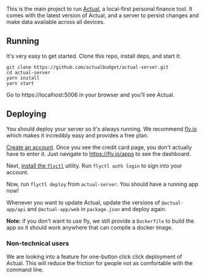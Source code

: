 
This is the main project to run [Actual](XXX), a local-first personal finance tool. It comes with the latest version of Actual, and a server to persist changes and make data available across all devices.

## Running

It's very easy to get started. Clone this repo, install deps, and start it:

```
git clone https://github.com/actualbudget/actual-server.git
cd actual-server
yarn install
yarn start
```

Go to https://localhost:5006 in your browser and you'll see Actual.

## Deploying

You should deploy your server so it's always running. We recommend [fly.io](https://fly.io) which makes it incredibly easy and provides a free plan.

[Create an account](https://fly.io/app/sign-in). Once you see the credit card page, you don't actually have to enter it. Just navigate to https://fly.io/apps to see the dashboard.

Next, [install the `flyctl`](https://fly.io/docs/flyctl/installing/) utility. Run `flyctl auth login` to sign into your account.

Now, run `flyctl deploy` from `actual-server`. You should have a running app now!

Whenever you want to update Actual, update the versions of `@actual-app/api` and `@actual-app/web` in `package.json` and deploy again.

**Note:** if you don't want to use fly, we still provide a `Dockerfile` to build the app so it should work anywhere that can compile a docker image.

### Non-technical users

We are looking into a feature for one-button click click deployment of Actual. This will reduce the friction for people not as comfortable with the command line.